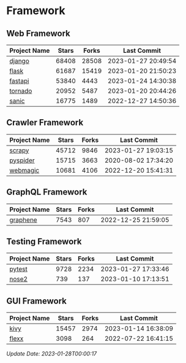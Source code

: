 # Framework

## Web Framework
| Project Name | Stars | Forks | Last Commit |
| ------------ | ----- | ----- | ----------- |
| [django](https://github.com/django/django) | 68408 | 28508 | 2023-01-27 20:49:54 |
| [flask](https://github.com/pallets/flask) | 61687 | 15419 | 2023-01-20 21:50:23 |
| [fastapi](https://github.com/tiangolo/fastapi) | 53840 | 4443 | 2023-01-24 14:30:38 |
| [tornado](https://github.com/tornadoweb/tornado) | 20952 | 5487 | 2023-01-20 20:44:26 |
| [sanic](https://github.com/sanic-org/sanic) | 16775 | 1489 | 2022-12-27 14:50:36 |

## Crawler Framework
| Project Name | Stars | Forks | Last Commit |
| ------------ | ----- | ----- | ----------- |
| [scrapy](https://github.com/scrapy/scrapy) | 45712 | 9846 | 2023-01-27 19:03:15 |
| [pyspider](https://github.com/binux/pyspider) | 15715 | 3663 | 2020-08-02 17:34:20 |
| [webmagic](https://github.com/code4craft/webmagic) | 10681 | 4106 | 2022-12-20 15:41:31 |

## GraphQL Framework
| Project Name | Stars | Forks | Last Commit |
| ------------ | ----- | ----- | ----------- |
| [graphene](https://github.com/graphql-python/graphene) | 7543 | 807 | 2022-12-25 21:59:05 |

## Testing Framework
| Project Name | Stars | Forks | Last Commit |
| ------------ | ----- | ----- | ----------- |
| [pytest](https://github.com/pytest-dev/pytest) | 9728 | 2234 | 2023-01-27 17:33:46 |
| [nose2](https://github.com/nose-devs/nose2) | 739 | 137 | 2023-01-10 17:13:51 |

## GUI Framework
| Project Name | Stars | Forks | Last Commit |
| ------------ | ----- | ----- | ----------- |
| [kivy](https://github.com/kivy/kivy) | 15457 | 2974 | 2023-01-14 16:38:09 |
| [flexx](https://github.com/flexxui/flexx) | 3098 | 264 | 2022-07-22 16:41:15 |

*Update Date: 2023-01-28T00:00:17*